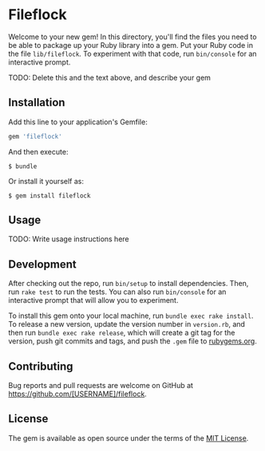 # Fileflock

Welcome to your new gem! In this directory, you'll find the files you need to be able to package up your Ruby library into a gem. Put your Ruby code in the file `lib/fileflock`. To experiment with that code, run `bin/console` for an interactive prompt.

TODO: Delete this and the text above, and describe your gem

## Installation

Add this line to your application's Gemfile:

```ruby
gem 'fileflock'
```

And then execute:

    $ bundle

Or install it yourself as:

    $ gem install fileflock

## Usage

TODO: Write usage instructions here

## Development

After checking out the repo, run `bin/setup` to install dependencies. Then, run `rake test` to run the tests. You can also run `bin/console` for an interactive prompt that will allow you to experiment.

To install this gem onto your local machine, run `bundle exec rake install`. To release a new version, update the version number in `version.rb`, and then run `bundle exec rake release`, which will create a git tag for the version, push git commits and tags, and push the `.gem` file to [rubygems.org](https://rubygems.org).

## Contributing

Bug reports and pull requests are welcome on GitHub at https://github.com/[USERNAME]/fileflock.


## License

The gem is available as open source under the terms of the [MIT License](http://opensource.org/licenses/MIT).

